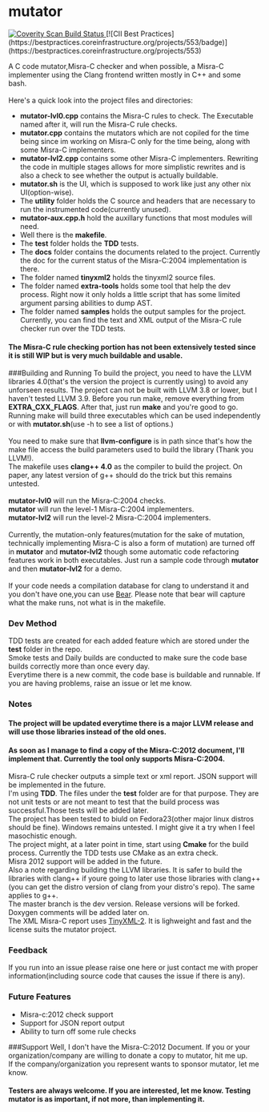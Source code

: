 # mutator

<a href="https://scan.coverity.com/projects/bloodstalker-mutator">
  <img alt="Coverity Scan Build Status"
       src="https://scan.coverity.com/projects/11154/badge.svg"/>
</a>
[![CII Best Practices](https://bestpractices.coreinfrastructure.org/projects/553/badge)](https://bestpractices.coreinfrastructure.org/projects/553)

A C code mutator,Misra-C checker and when possible, a Misra-C implementer using the Clang frontend written mostly in C++ and some bash.<br/>
<br/>
Here's a quick look into the project files and directories:<br/>
* **mutator-lvl0.cpp** contains the Misra-C rules to check. The Executable named after it, will run the Misra-C rule checks.<br/>
* **mutator.cpp** contains the mutators which are not copiled for the time being since im working on Misra-C only for the time being, along with some Misra-C implementers.<br/>
* **mutator-lvl2.cpp** contains some other Misra-C implementers. Rewriting the code in multiple stages allows for more simplistic rewrites and is also a check to see whether the output is actually buildable.<br/>
* **mutator.sh** is the UI, which is supposed to work like just any other nix UI(option-wise).<br/>
* The **utility** folder holds the C source and headers that are necessary to run the instrumented code(currently unused).<br/>
* **mutator-aux.cpp.h** hold the auxillary functions that most modules will need.<br/>
* Well there is the **makefile**.<br/>
* The **test** folder holds the **TDD** tests.<br/>
* The **docs** folder contains the documents related to the project. Currently the doc for the current status of the Misra-C:2004 implementation is there.<br/>
* The folder named **tinyxml2** holds the tinyxml2 source files.<br/>
* The folder named **extra-tools** holds some tool that help the dev process. Right now it only holds a little script that has some limited argument parsing abilities to dump AST.<br/>
* The folder named **samples** holds the output samples for the project. Currently, you can find the text and XML output of the Misra-C rule checker run over the TDD tests.<br/>

#### **The Misra-C rule checking portion has not been extensively tested since it is still WIP but is very much buildable and usable.**<br/>

###Building and Running
To build the project, you need to have the LLVM libraries 4.0(that's the version the project is currently using) to avoid any unforseen results. The project can not be built with LLVM 3.8 or lower, but I haven't tested LLVM 3.9. Before you run make, remove everything from **EXTRA_CXX_FLAGS**. After that, just run **make** and you're good to go. Running make will build three executables which can be used independently or with **mutator.sh**(use -h to see a list of options.)<br/>
<br/>
You need to make sure that **llvm-configure** is in path since that's how the make file access the build parameters used to build the library (Thank you LLVM!).<br/>
The makefile uses **clang++ 4.0** as the compiler to build the project. On paper, any latest version of g++ should do the trick but this remains untested.<br/>
<br/>
**mutator-lvl0** will run the Misra-C:2004 checks.<br/>
**mutator** will run the level-1 Misra-C:2004 implementers.<br/>
**mutator-lvl2** will run the level-2 Misra-C:2004 implementers.<br/>
<br/>
Currently, the mutation-only features(mutation for the sake of mutation, technically implementing Misra-C is also a form of mutation) are turned off in **mutator** and **mutator-lvl2** though some automatic code refactoring features work in both executables. Just run a sample code through **mutator** and then **mutator-lvl2** for a demo.<br/>
<br/>
If your code needs a compilation database for clang to understand it and you don't have one,you can use [Bear](https://github.com/rizsotto/Bear). Please note that bear will capture what the make runs, not what is in the makefile.<br/>

### Dev Method
TDD tests are created for each added feature which are stored under the **test** folder in the repo.<br/>
Smoke tests and Daily builds are conducted to make sure the code base builds correctly more than once every day.<br/>
Everytime there is a new commit, the code base is buildable and runnable. If you are having problems, raise an issue or let me know.<br/>

### Notes
#### **The project will be updated everytime there is a major LLVM release and will use those libraries instead of the old ones.**
#### **As soon as I manage to find a copy of the Misra-C:2012 document, I'll implement that. Currently the tool only supports Misra-C:2004.**
Misra-C rule checker outputs a simple text or xml report. JSON support will be implemented in the future.<br/>
I'm using **TDD**. The files under the **test** folder are for that purpose. They are not unit tests or are not meant to test that the build process was successful.Those tests will be added later.<br/>
The project has been tested to biuld on Fedora23(other major linux distros should be fine). Windows remains untested. I might give it a try when I feel masochistic enough.<br/>
The project might, at a later point in time, start using **Cmake** for the build process. Currently the TDD tests use CMake as an extra check.<br/>
Misra 2012 support will be added in the future.<br/>
Also a note regarding building the LLVM libraries. It is safer to build the libraries with clang++ if youre going to later use those libraries with clang++(you can get the distro version of clang from your distro's repo). The same applies to g++.<br/>
The master branch is the dev version. Release versions will be forked.<br/>
Doxygen comments will be added later on.<br/>
The XML Misra-C report uses [TinyXML-2](https://github.com/leethomason/tinyxml2). It is lighweight and fast and the license suits the mutator project.<br/>

### Feedback
If you run into an issue please raise one here or just contact me with proper information(including source code that causes the issue if there is any).<br/>

### Future Features
* Misra-c:2012 check support<br/>
* Support for JSON report output<br/>
* Ability to turn off some rule checks<br/>

###Support
Well, I don't have the Misra-C:2012 Document. If you or your organization/company are willing to donate a copy to mutator, hit me up.<br/>
If the company/organization you represent wants to sponsor mutator, let me know.<br/>
#### Testers are always welcome. If you are interested, let me know. Testing mutator is as important, if not more, than implementing it.<br/>
